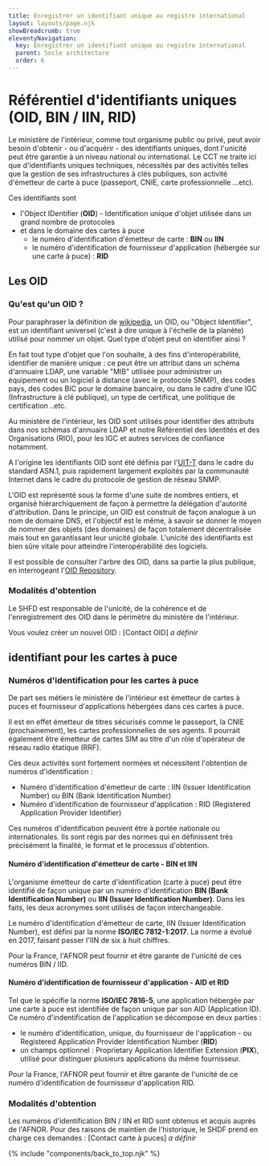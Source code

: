 ```yaml
---
title: Enregistrer un identifiant unique au registre international
layout: layouts/page.njk
showBreadcrumb: true
eleventyNavigation:
  key: Enregistrer un identifiant unique au registre international
  parent: Socle architecture
  order: 6
---
```


# Référentiel d'identifiants uniques (OID, BIN / IIN, RID)

Le ministère de l'intérieur, comme tout organisme public ou privé, peut avoir besoin d'obtenir - ou d'acquérir - des identifiants uniques, dont l'unicité peut être garantie à un niveau national ou international. Le CCT ne traite ici que d'identifiants uniques techniques, nécessités par des activités telles que la gestion de ses infrastructures à clés publiques, son activité d'émetteur de carte à puce (passeport, CNIE, carte professionnelle ...etc).

Ces identifiants sont 
- l'Object IDentifier (**OID**) - Identification unique d'objet utilisée dans un grand nombre de protocoles
- et dans le domaine des cartes à puce
  - le numéro d'identification d'émetteur de carte : **BIN** ou **IIN**
  - le numéro d'identification de fournisseur d'application (hébergée sur une carte à puce) : **RID**


## Les OID
### <a name="Def">Qu'est qu'un OID ?</a>

Pour paraphraser la définition de [wikipedia](https://fr.wikipedia.org/wiki/OID), un OID, ou "Object Identifier", est un identifiant universel (c'est à dire unique à l'échelle de la planète) utilisé pour nommer un objet. Quel type d'objet peut on identifier ainsi ?

En fait tout type d'objet que l'on souhaite, à des fins d'interopérabilité, identifier de manière unique : ce peut être un attribut dans un schéma d'annuaire LDAP, une variable "MIB" utilisée pour administrer un équipement ou un logiciel à distance (avec le protocole SNMP), des codes pays, des codes BIC pour le domaine bancaire, ou dans le cadre d'une IGC (Infrastructure à clé publique), un type de certificat, une politique de certification  ..etc.

Au ministère de l'intérieur, les OID sont utilisés pour identifier des attributs dans nos schémas d'annuaire LDAP et notre Référentiel des Identités et des Organisations (RIO), pour les IGC et autres services de confiance notamment.

A l'origine les identifiants OID sont été définis par l'[UIT-T](http://www.itu.int/fr/about/Pages/default.aspx) dans le cadre du standard ASN.1, puis rapidement largement exploités par la communauté Internet dans le cadre du protocole de gestion de réseau SNMP.

L'OID est représenté sous la forme d'une suite de nombres entiers, et organisé hiérarchiquement de façon à permettre la délégation d'autorité d'attribution. Dans le principe, un OID est construit  de façon analogue à un nom de domaine DNS, et l'objectif est le même, à savoir se donner le moyen de nommer des objets (des domaines) de façon totalement décentralisée mais tout en garantissant leur unicité globale. L'unicité des identifiants est bien sûre vitale pour atteindre l'interopérabilité des logiciels.

Il est possible de consulter l'arbre des OID, dans sa partie la plus publique, en interrogeant l'[OID Repository](http://www.oid-info.com/). 

### Modalités d'obtention

Le SHFD est responsable de l'unicité, de la cohérence et de l'enregistrement des OID dans le périmètre du ministère de l'intérieur.

Vous voulez créer un nouvel OID : [Contact OID] *a définir*




## identifiant pour les cartes à puce

### Numéros d'identification pour les cartes à puce

De part ses métiers le ministère de l'intérieur est émetteur de cartes à puces et fournisseur d'applications hébergées dans ces cartes à puce. 

Il est en effet émetteur de titres sécurisés comme le passeport, la CNIE (prochainement), les cartes professionnelles de ses agents.
Il pourrait également être émetteur de cartes SIM au titre d'un rôle d'opérateur de réseau radio étatique (RRF).

Ces deux activités sont fortement normées et nécessitent l'obtention de numéros d'identification : 
- Numéro d'identification d'émetteur de carte : IIN (Issuer Identification  Number) ou BIN (Bank Identification Number)
- Numéro d'identification de fournisseur d'application : RID (Registered Application Provider Identifier)

Ces numéros d'identification peuvent être à portée nationale ou internationales. Ils sont régis par des normes qui en définissent très précisément la finalité, le format et le processus d'obtention.

#### Numéro d'identification d'émetteur de carte - BIN et IIN

L'organisme émetteur de carte d'identification (carte à puce) peut être identifié de façon unique par un numéro d'identification **BIN (Bank Identification Number)** ou **IIN (Issuer Identification Number)**. Dans les faits, les deux acronymes sont utilisés de façon interchangeable.

Le numéro d'identification d'émetteur de carte, IIN (Issuer Identification Number), est défini par la norme **ISO/IEC 7812-1:2017**. La norme a évolué en 2017, faisant passer l'IIN de six à huit chiffres.

Pour la France, l'AFNOR peut fournir et être garante de l'unicité de ces numéros BIN / IID.

#### Numéro d'identification de fournisseur d'application - AID et RID

Tel que le spécifie la norme **ISO/IEC 7816-5**, une application hébergée par une carte à puce est identifiée de façon unique par son AID (Application ID). Ce numéro d'indentification de l'application se décompose en deux parties : 
- le numéro d'identification, unique, du fournisseur de l'application - ou Registered Application Provider Identification Number (**RID**)
- un champs optionnel : Proprietary Application Identifier Extension (**PIX**), utilisé pour distinguer plusieurs applications du même fournisseur.

Pour la France, l'AFNOR peut fournir et être garante de l'unicité de ce numéro d'identification de fournisseur d'application RID.

### Modalités d'obtention

Les numéros d'identification BIN / IIN et RID sont obtenus et acquis auprès de l'AFNOR. Pour des raisons de maintien de l'historique, le SHDF prend en charge ces demandes : [Contact carte à puces] *a définir*






{% include "components/back_to_top.njk" %}